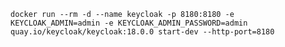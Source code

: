 ```docker run --rm -d --name keycloak -p 8180:8180 -e KEYCLOAK_ADMIN=admin -e KEYCLOAK_ADMIN_PASSWORD=admin quay.io/keycloak/keycloak:18.0.0 start-dev --http-port=8180```